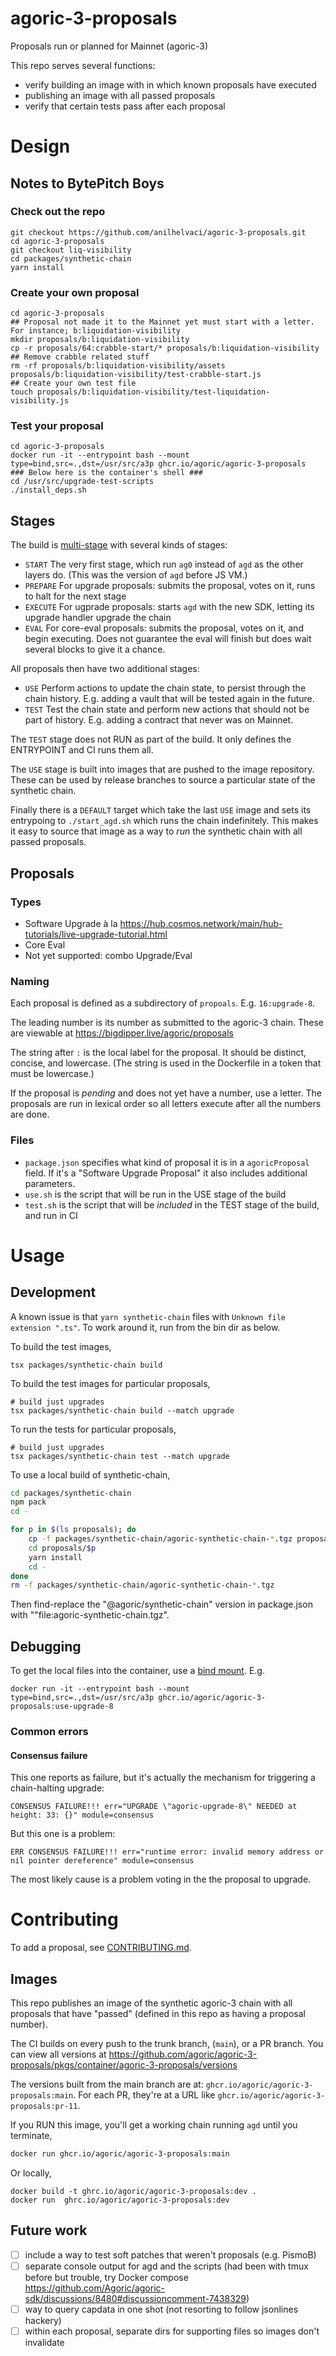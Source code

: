 # agoric-3-proposals

Proposals run or planned for Mainnet (agoric-3)

This repo serves several functions:

- verify building an image with in which known proposals have executed
- publishing an image with all passed proposals
- verify that certain tests pass after each proposal

# Design

## Notes to BytePitch Boys
### Check out the repo
```shell
git checkout https://github.com/anilhelvaci/agoric-3-proposals.git
cd agoric-3-proposals
git checkout liq-visibility
cd packages/synthetic-chain
yarn install
```

### Create your own proposal
```shell
cd agoric-3-proposals
## Proposal not made it to the Mainnet yet must start with a letter. For instance; b:liquidation-visibility
mkdir proposals/b:liquidation-visibility
cp -r proposals/64:crabble-start/* proposals/b:liquidation-visibility
## Remove crabble related stuff
rm -rf proposals/b:liquidation-visibility/assets proposals/b:liquidation-visibility/test-crabble-start.js
## Create your own test file
touch proposals/b:liquidation-visibility/test-liquidation-visibility.js
```

### Test your proposal
```shell
cd agoric-3-proposals
docker run -it --entrypoint bash --mount type=bind,src=.,dst=/usr/src/a3p ghcr.io/agoric/agoric-3-proposals
### Below here is the container's shell ###
cd /usr/src/upgrade-test-scripts
./install_deps.sh
```

## Stages

The build is [multi-stage](https://docs.docker.com/build/building/multi-stage/) with several kinds of stages:

- `START` The very first stage, which run `ag0` instead of `agd` as the other layers do. (This was the version of `agd` before JS VM.)
- `PREPARE` For upgrade proposals: submits the proposal, votes on it, runs to halt for the next stage
- `EXECUTE` For ugprade proposals: starts `agd` with the new SDK, letting its upgrade handler upgrade the chain
- `EVAL` For core-eval proposals: submits the proposal, votes on it, and begin executing. Does not guarantee the eval will finish but does wait several blocks to give it a chance.

All proposals then have two additional stages:

- `USE` Perform actions to update the chain state, to persist through the chain history. E.g. adding a vault that will be tested again in the future.
- `TEST` Test the chain state and perform new actions that should not be part of history. E.g. adding a contract that never was on Mainnet.

The `TEST` stage does not RUN as part of the build. It only defines the ENTRYPOINT and CI runs them all.

The `USE` stage is built into images that are pushed to the image repository. These can be used by release branches to source a particular state of the synthetic chain.

Finally there is a `DEFAULT` target which take the last `USE` image and sets its entrypoing to `./start_agd.sh` which runs the chain indefinitely. This makes it easy to source that image as a way to _run_ the synthetic chain with all passed proposals.

## Proposals

### Types

- Software Upgrade à la https://hub.cosmos.network/main/hub-tutorials/live-upgrade-tutorial.html
- Core Eval
- Not yet supported: combo Upgrade/Eval

### Naming

Each proposal is defined as a subdirectory of `propoals`. E.g. `16:upgrade-8`.

The leading number is its number as submitted to the agoric-3 chain. These are viewable at https://bigdipper.live/agoric/proposals

The string after `:` is the local label for the proposal. It should be distinct, concise, and lowercase. (The string is used in the Dockerfile in a token that must be lowercase.)

If the proposal is _pending_ and does not yet have a number, use a letter. The proposals are run in lexical order so all letters execute after all the numbers are done.

### Files

- `package.json` specifies what kind of proposal it is in a `agoricProposal` field. If it's a "Software Upgrade Proposal" it also includes additional parameters.
- `use.sh` is the script that will be run in the USE stage of the build
- `test.sh` is the script that will be _included_ in the TEST stage of the build, and run in CI

# Usage

## Development

A known issue is that `yarn synthetic-chain` files with `Unknown file extension ".ts"`. To work around it, run from the bin dir as below.

To build the test images,

```
tsx packages/synthetic-chain build
```

To build the test images for particular proposals,

```
# build just upgrades
tsx packages/synthetic-chain build --match upgrade
```

To run the tests for particular proposals,

```
# build just upgrades
tsx packages/synthetic-chain test --match upgrade
```

To use a local build of synthetic-chain,

```sh
cd packages/synthetic-chain
npm pack
cd -

for p in $(ls proposals); do
    cp -f packages/synthetic-chain/agoric-synthetic-chain-*.tgz proposals/$p/agoric-synthetic-chain.tgz
    cd proposals/$p
    yarn install
    cd -
done
rm -f packages/synthetic-chain/agoric-synthetic-chain-*.tgz
```

Then find-replace the "@agoric/synthetic-chain" version in package.json with ""file:agoric-synthetic-chain.tgz".

## Debugging

To get the local files into the container, use a [bind mount](https://docs.docker.com/storage/bind-mounts/). E.g.

```
docker run -it --entrypoint bash --mount type=bind,src=.,dst=/usr/src/a3p ghcr.io/agoric/agoric-3-proposals:use-upgrade-8
```

### Common errors

#### Consensus failure

This one reports as failure, but it's actually the mechanism for triggering a chain-halting upgrade:

```
CONSENSUS FAILURE!!! err="UPGRADE \"agoric-upgrade-8\" NEEDED at height: 33: {}" module=consensus
```

But this one is a problem:

```
ERR CONSENSUS FAILURE!!! err="runtime error: invalid memory address or nil pointer dereference" module=consensus
```

The most likely cause is a problem voting in the the proposal to upgrade.

# Contributing

To add a proposal, see [CONTRIBUTING.md](./CONTRIBUTING.md).

## Images

This repo publishes an image of the synthetic agoric-3 chain with all proposals that have "passed" (defined in this repo as having a proposal number).

The CI builds on every push to the trunk branch, (`main`), or a PR branch. You can view all versions at https://github.com/agoric/agoric-3-proposals/pkgs/container/agoric-3-proposals/versions

The versions built from the main branch are at: `ghcr.io/agoric/agoric-3-proposals:main`. For each PR, they're at a URL like `ghcr.io/agoric/agoric-3-proposals:pr-11`.

If you RUN this image, you'll get a working chain running `agd` until you terminate,

```sh
docker run ghcr.io/agoric/agoric-3-proposals:main
```

Or locally,

```
docker build -t ghrc.io/agoric/agoric-3-proposals:dev .
docker run  ghrc.io/agoric/agoric-3-proposals:dev
```

## Future work

- [ ] include a way to test soft patches that weren't proposals (e.g. PismoB)
- [ ] separate console output for agd and the scripts (had been with tmux before but trouble, try Docker compose https://github.com/Agoric/agoric-sdk/discussions/8480#discussioncomment-7438329)
- [ ] way to query capdata in one shot (not resorting to follow jsonlines hackery)
- [ ] within each proposal, separate dirs for supporting files so images don't invalidate
